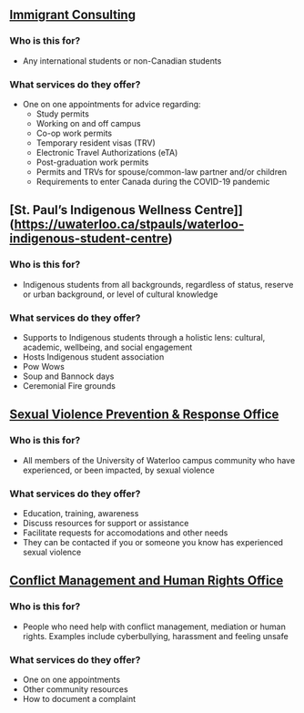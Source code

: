 ## [Immigrant Consulting](https://uwaterloo.ca/student-success/international-student-resources/immigration-consulting)
### **Who is this for?**
- Any international students or non-Canadian students 
### **What services do they offer?**
- One on one appointments for advice regarding: 
    - Study permits
    - Working on and off campus
    - Co-op work permits
    - Temporary resident visas (TRV)
    - Electronic Travel Authorizations (eTA)
    - Post-graduation work permits
    - Permits and TRVs for spouse/common-law partner and/or children
    - Requirements to enter Canada during the COVID-19 pandemic
  


## [St. Paul’s Indigenous Wellness Centre]](https://uwaterloo.ca/stpauls/waterloo-indigenous-student-centre)
### **Who is this for?**
- Indigenous students from all backgrounds, regardless of status, reserve or urban background, or level of cultural knowledge
### **What services do they offer?**
- Supports to Indigenous students through a holistic lens: cultural, academic, wellbeing, and social engagement
- Hosts Indigenous student association 
- Pow Wows
- Soup and Bannock days
- Ceremonial Fire grounds 


## [Sexual Violence Prevention & Response Office](https://uwaterloo.ca/human-rights-equity-inclusion/svpro)
### **Who is this for?**
- All members of the University of Waterloo campus community who have experienced, or been impacted, by sexual violence
### **What services do they offer?**
-  Education, training, awareness 
-  Discuss resources for support or assistance 
-  Facilitate requests for accomodations and other needs 
-  They can be contacted if you or someone you know has experienced sexual violence 


## [Conflict Management and Human Rights Office](https://uwaterloo.ca/human-rights-equity-inclusion/cmahro)
### **Who is this for?**
- People who need help with conflict management, mediation or human rights. Examples include cyberbullying, harassment and feeling unsafe
### **What services do they offer?**
- One on one appointments 
- Other community resources
- How to document a complaint 
